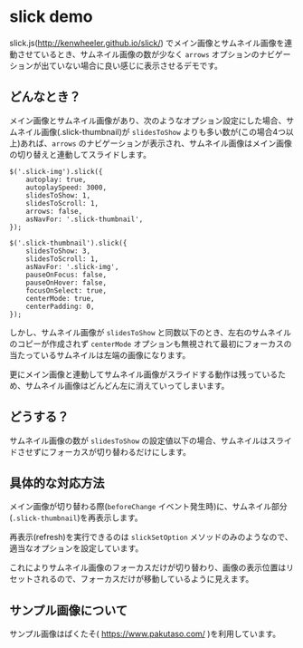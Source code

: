 # slick demo

slick.js(http://kenwheeler.github.io/slick/) でメイン画像とサムネイル画像を連動させているとき、サムネイル画像の数が少なく `arrows` オプションのナビゲーションが出ていない場合に良い感じに表示させるデモです。

## どんなとき？

メイン画像とサムネイル画像があり、次のようなオプション設定にした場合、サムネイル画像(.slick-thumbnail)が `slidesToShow` よりも多い数が(この場合4つ以上)あれば、`arrows` のナビゲーションが表示され、サムネイル画像はメイン画像の切り替えと連動してスライドします。

~~~
$('.slick-img').slick({
    autoplay: true,
    autoplaySpeed: 3000,
    slidesToShow: 1,
    slidesToScroll: 1,
    arrows: false,
    asNavFor: '.slick-thumbnail',
});

$('.slick-thumbnail').slick({
    slidesToShow: 3,
    slidesToScroll: 1,
    asNavFor: '.slick-img',
    pauseOnFocus: false,
    pauseOnHover: false,
    focusOnSelect: true,
    centerMode: true,
    centerPadding: 0,
});
~~~

しかし、サムネイル画像が `slidesToShow` と同数以下のとき、左右のサムネイルのコピーが作成されず `centerMode` オプションも無視されて最初にフォーカスの当たっているサムネイルは左端の画像になります。

更にメイン画像と連動してサムネイル画像がスライドする動作は残っているため、サムネイル画像はどんどん左に消えていってしまいます。

## どうする？

サムネイル画像の数が `slidesToShow` の設定値以下の場合、サムネイルはスライドさせずにフォーカスが切り替わるだけにします。

## 具体的な対応方法

メイン画像が切り替わる際(`beforeChange` イベント発生時)に、サムネイル部分(`.slick-thumbnail`)を再表示します。

再表示(refresh)を実行できるのは `slickSetOption` メソッドのみのようなので、適当なオプションを設定しています。

これによりサムネイル画像のフォーカスだけが切り替わり、画像の表示位置はリセットされるので、フォーカスだけが移動しているように見えます。

## サンプル画像について

サンプル画像はぱくたそ( https://www.pakutaso.com/ )を利用しています。
